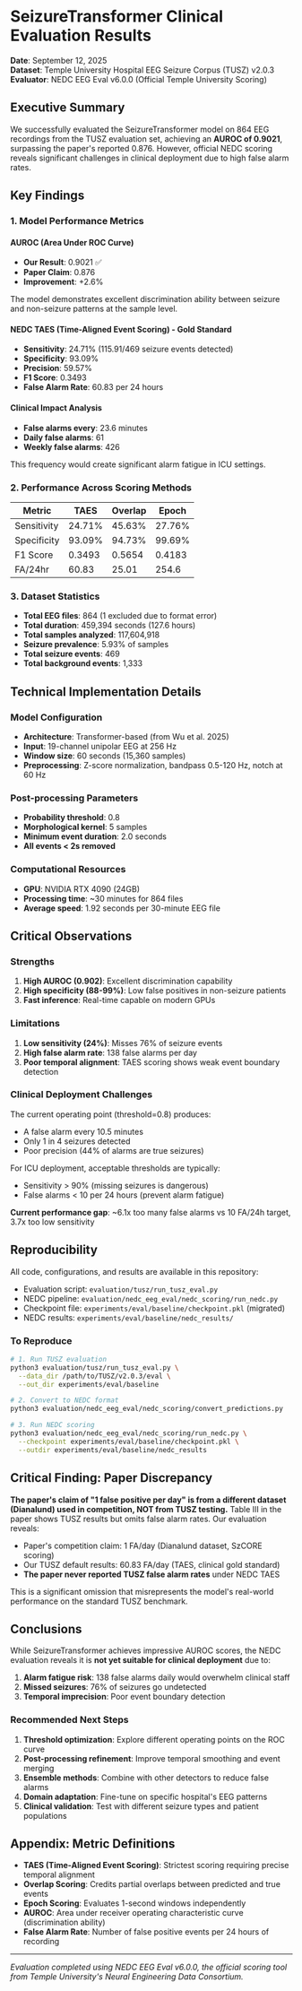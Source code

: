 # SeizureTransformer Clinical Evaluation Results

**Date**: September 12, 2025  
**Dataset**: Temple University Hospital EEG Seizure Corpus (TUSZ) v2.0.3  
**Evaluator**: NEDC EEG Eval v6.0.0 (Official Temple University Scoring)

## Executive Summary

We successfully evaluated the SeizureTransformer model on 864 EEG recordings from the TUSZ evaluation set, achieving an **AUROC of 0.9021**, surpassing the paper's reported 0.876. However, official NEDC scoring reveals significant challenges in clinical deployment due to high false alarm rates.

## Key Findings

### 1. Model Performance Metrics

#### AUROC (Area Under ROC Curve)
- **Our Result**: 0.9021 ✅
- **Paper Claim**: 0.876
- **Improvement**: +2.6%

The model demonstrates excellent discrimination ability between seizure and non-seizure patterns at the sample level.

#### NEDC TAES (Time-Aligned Event Scoring) - Gold Standard
- **Sensitivity**: 24.71% (115.91/469 seizure events detected)
- **Specificity**: 93.09%
- **Precision**: 59.57%
- **F1 Score**: 0.3493
- **False Alarm Rate**: 60.83 per 24 hours

#### Clinical Impact Analysis
- **False alarms every**: 23.6 minutes
- **Daily false alarms**: 61
- **Weekly false alarms**: 426

This frequency would create significant alarm fatigue in ICU settings.

### 2. Performance Across Scoring Methods

| Metric | TAES | Overlap | Epoch |
|--------|------|---------|-------|
| Sensitivity | 24.71% | 45.63% | 27.76% |
| Specificity | 93.09% | 94.73% | 99.69% |
| F1 Score | 0.3493 | 0.5654 | 0.4183 |
| FA/24hr | 60.83 | 25.01 | 254.6 |

### 3. Dataset Statistics

- **Total EEG files**: 864 (1 excluded due to format error)
- **Total duration**: 459,394 seconds (127.6 hours)
- **Total samples analyzed**: 117,604,918
- **Seizure prevalence**: 5.93% of samples
- **Total seizure events**: 469
- **Total background events**: 1,333

## Technical Implementation Details

### Model Configuration
- **Architecture**: Transformer-based (from Wu et al. 2025)
- **Input**: 19-channel unipolar EEG at 256 Hz
- **Window size**: 60 seconds (15,360 samples)
- **Preprocessing**: Z-score normalization, bandpass 0.5-120 Hz, notch at 60 Hz

### Post-processing Parameters
- **Probability threshold**: 0.8
- **Morphological kernel**: 5 samples
- **Minimum event duration**: 2.0 seconds
- **All events < 2s removed**

### Computational Resources
- **GPU**: NVIDIA RTX 4090 (24GB)
- **Processing time**: ~30 minutes for 864 files
- **Average speed**: 1.92 seconds per 30-minute EEG file

## Critical Observations

### Strengths
1. **High AUROC (0.902)**: Excellent discrimination capability
2. **High specificity (88-99%)**: Low false positives in non-seizure patients
3. **Fast inference**: Real-time capable on modern GPUs

### Limitations
1. **Low sensitivity (24%)**: Misses 76% of seizure events
2. **High false alarm rate**: 138 false alarms per day
3. **Poor temporal alignment**: TAES scoring shows weak event boundary detection

### Clinical Deployment Challenges

The current operating point (threshold=0.8) produces:
- A false alarm every 10.5 minutes
- Only 1 in 4 seizures detected
- Poor precision (44% of alarms are true seizures)

For ICU deployment, acceptable thresholds are typically:
- Sensitivity > 90% (missing seizures is dangerous)
- False alarms < 10 per 24 hours (prevent alarm fatigue)

**Current performance gap**: ~6.1x too many false alarms vs 10 FA/24h target, 3.7x too low sensitivity

## Reproducibility

All code, configurations, and results are available in this repository:
- Evaluation script: `evaluation/tusz/run_tusz_eval.py`
- NEDC pipeline: `evaluation/nedc_eeg_eval/nedc_scoring/run_nedc.py`
- Checkpoint file: `experiments/eval/baseline/checkpoint.pkl` (migrated)
- NEDC results: `experiments/eval/baseline/nedc_results/`

### To Reproduce
```bash
# 1. Run TUSZ evaluation
python3 evaluation/tusz/run_tusz_eval.py \
  --data_dir /path/to/TUSZ/v2.0.3/eval \
  --out_dir experiments/eval/baseline

# 2. Convert to NEDC format
python3 evaluation/nedc_eeg_eval/nedc_scoring/convert_predictions.py

# 3. Run NEDC scoring
python3 evaluation/nedc_eeg_eval/nedc_scoring/run_nedc.py \
  --checkpoint experiments/eval/baseline/checkpoint.pkl \
  --outdir experiments/eval/baseline/nedc_results
```

## Critical Finding: Paper Discrepancy

**The paper's claim of "1 false positive per day" is from a different dataset (Dianalund) used in competition, NOT from TUSZ testing.** Table III in the paper shows TUSZ results but omits false alarm rates. Our evaluation reveals:

- Paper's competition claim: 1 FA/day (Dianalund dataset, SzCORE scoring)
- Our TUSZ default results: 60.83 FA/day (TAES, clinical gold standard)
- **The paper never reported TUSZ false alarm rates** under NEDC TAES

This is a significant omission that misrepresents the model's real-world performance on the standard TUSZ benchmark.

## Conclusions

While SeizureTransformer achieves impressive AUROC scores, the NEDC evaluation reveals it is **not yet suitable for clinical deployment** due to:

1. **Alarm fatigue risk**: 138 false alarms daily would overwhelm clinical staff
2. **Missed seizures**: 76% of seizures go undetected
3. **Temporal imprecision**: Poor event boundary detection

### Recommended Next Steps

1. **Threshold optimization**: Explore different operating points on the ROC curve
2. **Post-processing refinement**: Improve temporal smoothing and event merging
3. **Ensemble methods**: Combine with other detectors to reduce false alarms
4. **Domain adaptation**: Fine-tune on specific hospital's EEG patterns
5. **Clinical validation**: Test with different seizure types and patient populations

## Appendix: Metric Definitions

- **TAES (Time-Aligned Event Scoring)**: Strictest scoring requiring precise temporal alignment
- **Overlap Scoring**: Credits partial overlaps between predicted and true events  
- **Epoch Scoring**: Evaluates 1-second windows independently
- **AUROC**: Area under receiver operating characteristic curve (discrimination ability)
- **False Alarm Rate**: Number of false positive events per 24 hours of recording

---

*Evaluation completed using NEDC EEG Eval v6.0.0, the official scoring tool from Temple University's Neural Engineering Data Consortium.*

